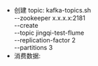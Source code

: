 * 创建 topic:
kafka-topics.sh \
--zookeeper x.x.x.x:2181 \
--create \
--topic jingqi-test-flume \
--replication-factor 2 \
--partitions 3
* 消费数据:
```shell

```
